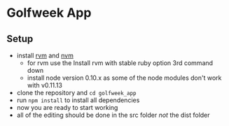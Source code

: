 # Golfweek App

## Setup

* install [rvm](https://rvm.io/rvm/install) and [nvm](https://github.com/creationix/nvm)
    * for rvm use the Install rvm with stable ruby option 3rd command down
    * install node version 0.10.x as some of the node modules don't work with v0.11.13
* clone the repository and ```cd golfweek_app```
* run ```npm install``` to install all dependencies
* now you are ready to start working
* all of the editing should be done in the src folder _not_ the dist folder
